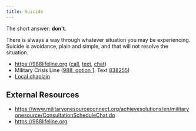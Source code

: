 ```yaml
---
title: Suicide
---
```


The short answer: **don't**.

There is always a way through whatever situation you may be experiencing. Suicide is avoidance, plain and simple, and that will not resolve the situation.

- https://988lifeline.org ([call](tel:988), [text](sms:988), [chat](https://chat.988lifeline.org/))
- Military Crisis Line ([988, option 1](tel:988). Text [838255](sms:838255))
- [Local chaplain](https://installations.militaryonesource.mil/search?program-service=44/view-by=ALL)

## External Resources
- https://www.militaryonesourceconnect.org/achievesolutions/en/militaryonesource/ConsultationScheduleChat.do
- https://988lifeline.org